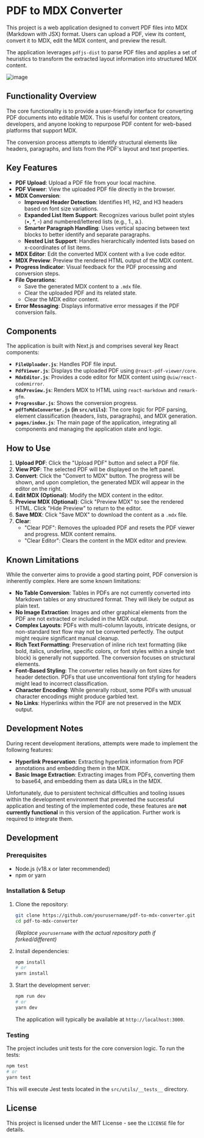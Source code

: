 # PDF to MDX Converter

This project is a web application designed to convert PDF files into MDX (Markdown with JSX) format. Users can upload a PDF, view its content, convert it to MDX, edit the MDX content, and preview the result.

The application leverages `pdfjs-dist` to parse PDF files and applies a set of heuristics to transform the extracted layout information into structured MDX content.

![image](https://github.com/user-attachments/assets/22ee8184-d2f7-4878-8879-a785735fbfa6)

## Functionality Overview

The core functionality is to provide a user-friendly interface for converting PDF documents into editable MDX. This is useful for content creators, developers, and anyone looking to repurpose PDF content for web-based platforms that support MDX.

The conversion process attempts to identify structural elements like headers, paragraphs, and lists from the PDF's layout and text properties.

## Key Features

- **PDF Upload**: Upload a PDF file from your local machine.
- **PDF Viewer**: View the uploaded PDF file directly in the browser.
- **MDX Conversion**:
    - **Improved Header Detection**: Identifies H1, H2, and H3 headers based on font size variations.
    - **Expanded List Item Support**: Recognizes various bullet point styles (•, *, -) and numbered/lettered lists (e.g., 1., a.).
    - **Smarter Paragraph Handling**: Uses vertical spacing between text blocks to better identify and separate paragraphs.
    - **Nested List Support**: Handles hierarchically indented lists based on x-coordinates of list items.
- **MDX Editor**: Edit the converted MDX content with a live code editor.
- **MDX Preview**: Preview the rendered HTML output of the MDX content.
- **Progress Indicator**: Visual feedback for the PDF processing and conversion steps.
- **File Operations**:
    - Save the generated MDX content to a `.mdx` file.
    - Clear the uploaded PDF and its related state.
    - Clear the MDX editor content.
- **Error Messaging**: Displays informative error messages if the PDF conversion fails.

## Components

The application is built with Next.js and comprises several key React components:

-   **`FileUploader.js`**: Handles PDF file input.
-   **`PdfViewer.js`**: Displays the uploaded PDF using `@react-pdf-viewer/core`.
-   **`MdxEditor.js`**: Provides a code editor for MDX content using `@uiw/react-codemirror`.
-   **`MdxPreview.js`**: Renders MDX to HTML using `react-markdown` and `remark-gfm`.
-   **`ProgressBar.js`**: Shows the conversion progress.
-   **`pdfToMdxConverter.js` (in `src/utils`)**: The core logic for PDF parsing, element classification (headers, lists, paragraphs), and MDX generation.
-   **`pages/index.js`**: The main page of the application, integrating all components and managing the application state and logic.

## How to Use

1.  **Upload PDF**: Click the "Upload PDF" button and select a PDF file.
2.  **View PDF**: The selected PDF will be displayed on the left panel.
3.  **Convert**: Click the "Convert to MDX" button. The progress will be shown, and upon completion, the generated MDX will appear in the editor on the right.
4.  **Edit MDX (Optional)**: Modify the MDX content in the editor.
5.  **Preview MDX (Optional)**: Click "Preview MDX" to see the rendered HTML. Click "Hide Preview" to return to the editor.
6.  **Save MDX**: Click "Save MDX" to download the content as a `.mdx` file.
7.  **Clear**:
    *   "Clear PDF": Removes the uploaded PDF and resets the PDF viewer and progress. MDX content remains.
    *   "Clear Editor": Clears the content in the MDX editor and preview.

## Known Limitations

While the converter aims to provide a good starting point, PDF conversion is inherently complex. Here are some known limitations:

-   **No Table Conversion**: Tables in PDFs are not currently converted into Markdown tables or any structured format. They will likely be output as plain text.
-   **No Image Extraction**: Images and other graphical elements from the PDF are not extracted or included in the MDX output.
-   **Complex Layouts**: PDFs with multi-column layouts, intricate designs, or non-standard text flow may not be converted perfectly. The output might require significant manual cleanup.
-   **Rich Text Formatting**: Preservation of inline rich text formatting (like bold, italics, underline, specific colors, or font styles within a single text block) is generally not supported. The conversion focuses on structural elements.
-   **Font-Based Styling**: The converter relies heavily on font sizes for header detection. PDFs that use unconventional font styling for headers might lead to incorrect classification.
-   **Character Encoding**: While generally robust, some PDFs with unusual character encodings might produce garbled text.
-   **No Links**: Hyperlinks within the PDF are not preserved in the MDX output.

## Development Notes

During recent development iterations, attempts were made to implement the following features:

-   **Hyperlink Preservation**: Extracting hyperlink information from PDF annotations and embedding them in the MDX.
-   **Basic Image Extraction**: Extracting images from PDFs, converting them to base64, and embedding them as data URLs in the MDX.

Unfortunately, due to persistent technical difficulties and tooling issues within the development environment that prevented the successful application and testing of the implemented code, these features are **not currently functional** in this version of the application. Further work is required to integrate them.

## Development

### Prerequisites
- Node.js (v18.x or later recommended)
- npm or yarn

### Installation & Setup

1.  Clone the repository:
    ```bash
    git clone https://github.com/yourusername/pdf-to-mdx-converter.git 
    cd pdf-to-mdx-converter
    ```
    *(Replace `yourusername` with the actual repository path if forked/different)*

2.  Install dependencies:
    ```bash
    npm install
    # or
    yarn install
    ```

3.  Start the development server:
    ```bash
    npm run dev
    # or
    yarn dev
    ```
    The application will typically be available at `http://localhost:3000`.

### Testing

The project includes unit tests for the core conversion logic. To run the tests:

```bash
npm test
# or
yarn test
```
This will execute Jest tests located in the `src/utils/__tests__` directory.

## License

This project is licensed under the MIT License - see the `LICENSE` file for details.
